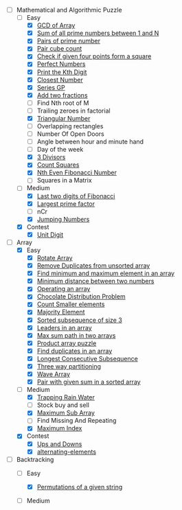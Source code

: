- [ ] Mathematical and Algorithmic Puzzle
	- [ ] Easy
	    - [x] [GCD of Array][gfg001]
		- [x] [Sum of all prime numbers between 1 and N][gfg003]
		- [x] [Pairs of prime number][gfg004]
		- [x] [Pair cube count][gfg005]
		- [x] [Check if given four points form a square][gfg006]
		- [x] [Perfect Numbers][gfg007]
		- [x] [Print the Kth Digit][gfg008]
		- [x] [Closest Number][gfg009]
		- [x] [Series GP][gfg010]
		- [x] [Add two fractions][gfg011]
		- [ ] Find Nth root of M
		- [ ] Trailing zeroes in factorial
		- [x] [Triangular Number][gfg014]
		- [ ] Overlapping rectangles
		- [ ] Number Of Open Doors
		- [ ] Angle between hour and minute hand
		- [ ] Day of the week
		- [x] [3 Divisors][gfg019]
		- [x] [Count Squares][gfg020]
		- [x] [Nth Even Fibonacci Number][gfg021]
		- [ ] Squares in a Matrix

	- [ ] Medium
		- [x] [Last two digits of Fibonacci][gfg051]
		- [x] [Largest prime factor][gfg052]
		- [ ] nCr
		- [x] [Jumping Numbers][gfg053]

	- [x] Contest
		- [x] [Unit Digit][gfg090]

- [ ] Array
	- [x] Easy
		- [x] [Rotate Array][gfg101]
		- [x] [Remove Duplicates from unsorted array][gfg102]
		- [x] [Find minimum and maximum element in an array][gfg103]
		- [x] [Minimum distance between two numbers][gfg104]
		- [x] [Operating an array][gfg105]
		- [x] [Chocolate Distribution Problem][gfg106]
		- [x] [Count Smaller elements][gfg107]
		- [x] [Majority Element][gfg108]
		- [x] [Sorted subsequence of size 3][gfg109]
		- [x] [Leaders in an array][gfg110]
		- [x] [Max sum path in two arrays][gfg111]
		- [x] [Product array puzzle][gfg112]
		- [x] [Find duplicates in an array][gfg113]
		- [x] [Longest Consecutive Subsequence][gfg114]
		- [x] [Three way partitioning][gfg115]
		- [x] [Wave Array][gfg116]
		- [x] [Pair with given sum in a sorted array][gfg117]
		
	- [ ] Medium
		- [x] [Trapping Rain Water][gfg130]
		- [ ] Stock buy and sell
		- [x] [Maximum Sub Array][gfg132]
		- [ ] Find Missing And Repeating
		- [x] [Maximum Index][gfg134]

	- [x] Contest
		- [x] [Ups and Downs][gfg160]
		- [x] [alternating-elements][gfg161]

- [ ] Backtracking
	- [ ] Easy
	    - [x] [Permutations of a given string][gfg201]

	- [ ] Medium


[gfg001]: /../../tree/master/geeksforgeeks/interview-preparation/src/gcd-of-array
[gfg002]: /../../tree/master/geeksforgeeks/interview-preparation/src/sieve-of-eratosthenes
[gfg003]: /../../tree/master/geeksforgeeks/interview-preparation/src/program-find-sum-prime-numbers-1-n
[gfg004]: /../../tree/master/geeksforgeeks/interview-preparation/src/find-two-prime-numbers-with-given-sum
[gfg005]: /../../tree/master/geeksforgeeks/interview-preparation/src/count-pairs-a-b-whose-sum-of-cubes-is-n-a3-b3-n
[gfg006]: /../../tree/master/geeksforgeeks/interview-preparation/src/check-if-given-four-points-form-a-square
[gfg007]: /../../tree/master/geeksforgeeks/interview-preparation/src/perfect-numbers
[gfg008]: /../../tree/master/geeksforgeeks/interview-preparation/src/print-the-kth-digit
[gfg009]: /../../tree/master/geeksforgeeks/interview-preparation/src/closest-number
[gfg010]: /../../tree/master/geeksforgeeks/interview-preparation/src/series-gp
[gfg011]: /../../tree/master/geeksforgeeks/interview-preparation/src/add-two-fractions
[gfg014]: /../../tree/master/geeksforgeeks/interview-preparation/src/triangular-number
[gfg019]: /../../tree/master/geeksforgeeks/interview-preparation/src/3-divisors
[gfg020]: /../../tree/master/geeksforgeeks/interview-preparation/src/squares-in-a-matrix
[gfg021]: /../../tree/master/geeksforgeeks/interview-preparation/src/nth-even-fibonacci-number

[gfg051]: /../../tree/master/geeksforgeeks/interview-preparation/src/find-last-two-digits-nth-fibonacci-number
[gfg052]: /../../tree/master/geeksforgeeks/interview-preparation/src/largest-prime-factor
[gfg053]: /../../tree/master/geeksforgeeks/interview-preparation/src/jumping-numbers

[gfg090]: /../../tree/master/geeksforgeeks/interview-preparation/src/unit-digit

[gfg101]: /../../tree/master/geeksforgeeks/interview-preparation/src/rotate-array-by-n-elements
[gfg102]: /../../tree/master/geeksforgeeks/interview-preparation/src/remove-duplicates-from-unsorted-array
[gfg103]: /../../tree/master/geeksforgeeks/interview-preparation/src/find-minimum-and-maximum-element-in-an-array
[gfg104]: /../../tree/master/geeksforgeeks/interview-preparation/src/minimum-distance-between-two-numbers
[gfg105]: /../../tree/master/geeksforgeeks/interview-preparation/src/operating-an-array
[gfg106]: /../../tree/master/geeksforgeeks/interview-preparation/src/chocolate-distribution-problem
[gfg107]: /../../tree/master/geeksforgeeks/interview-preparation/src/count-smaller-elements
[gfg108]: /../../tree/master/geeksforgeeks/interview-preparation/src/majority-element
[gfg109]: /../../tree/master/geeksforgeeks/interview-preparation/src/sorted-subsequence-of-size-3
[gfg110]: /../../tree/master/geeksforgeeks/interview-preparation/src/leaders-in-an-array
[gfg111]: /../../tree/master/geeksforgeeks/interview-preparation/src/max-sum-path-in-two-arrays
[gfg112]: /../../tree/master/geeksforgeeks/interview-preparation/src/product-array-puzzle
[gfg113]: /../../tree/master/geeksforgeeks/interview-preparation/src/find-duplicates-in-an-array
[gfg114]: /../../tree/master/geeksforgeeks/interview-preparation/src/longest-consecutive-subsequence
[gfg115]: /../../tree/master/geeksforgeeks/interview-preparation/src/three-way-partitioning
[gfg116]: /../../tree/master/geeksforgeeks/interview-preparation/src/wave-array
[gfg117]: /../../tree/master/geeksforgeeks/interview-preparation/src/pair-with-given-sum-in-a-sorted-array

[gfg130]: /../../tree/master/geeksforgeeks/interview-preparation/src/trapping-rain-water
[gfg132]: /../../tree/master/geeksforgeeks/interview-preparation/src/maximum-sub-array
[gfg134]: /../../tree/master/geeksforgeeks/interview-preparation/src/maximum-index

[gfg160]: /../../tree/master/geeksforgeeks/interview-preparation/src/ups-and-downs
[gfg161]: /../../tree/master/geeksforgeeks/interview-preparation/src/alternating-elements

[gfg201]: /../../tree/master/geeksforgeeks/interview-preparation/src/permutations-of-a-given-string